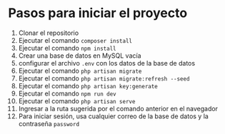 # Pasos para iniciar el proyecto

1. Clonar el repositorio
2. Ejecutar el comando `composer install`
3. Ejecutar el comando `npm install`
4. Crear una base de datos en MySQL vacía
5. configurar el archivo `.env` con los datos de la base de datos
6. Ejecutar el comando `php artisan migrate`
7. Ejecutar el comando `php artisan migrate:refresh --seed`
8. Ejecutar el comando `php artisan key:generate`
9. Ejecutar el comando `npm run dev`
10. Ejecutar el comando `php artisan serve`
11. Ingresar a la ruta sugerida por el comando anterior en el navegador
12. Para iniciar sesión, usa cualquier correo de la base de datos y la contraseña `password`
